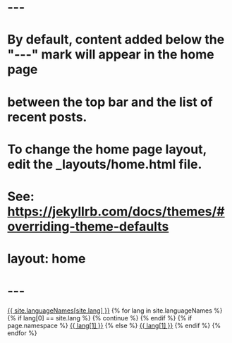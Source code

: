 # ---
#
# By default, content added below the "---" mark will appear in the home page
# between the top bar and the list of recent posts.
# To change the home page layout, edit the _layouts/home.html file.
# See: https://jekyllrb.com/docs/themes/#overriding-theme-defaults
#
# layout: home
# ---
<html lang="{{ site.lang }}">
  <body>
    <footer>
      <a class="active" href="#">{{ site.languageNames[site.lang] }}</a>
      {% for lang in site.languageNames %}
      {% if lang[0] == site.lang %} {% continue %} {% endif %}
      {% if page.namespace %}
      <a href="{% tl {{ page.namespace }} {{ lang[0] }} %}">{{ lang[1] }}</a>
      {% else %}
      <a href="{{ site.baseurl_root }}/{{ lang[0] }}/">{{ lang[1] }}</a>
      {% endif %}
      {% endfor %}
    </footer>
  </body>
</html>
